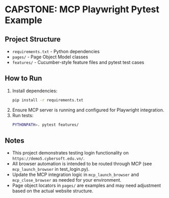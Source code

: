 # CAPSTONE: MCP Playwright Pytest Example

## Project Structure

- `requirements.txt` - Python dependencies
- `pages/` - Page Object Model classes
- `features/` - Cucumber-style feature files and pytest test cases

## How to Run

1. Install dependencies:
   ```bash
   pip install -r requirements.txt
   ```
2. Ensure MCP server is running and configured for Playwright integration.
3. Run tests:
   ```bash
   PYTHONPATH=. pytest features/
   ```

## Notes
- This project demonstrates testing login functionality on `https://demo5.cybersoft.edu.vn/`.
- All browser automation is intended to be routed through MCP (see `mcp_launch_browser` in test_login.py).
- Update the MCP integration logic in `mcp_launch_browser` and `mcp_close_browser` as needed for your environment.
- Page object locators in `pages/` are examples and may need adjustment based on the actual website structure. 
